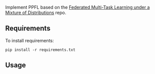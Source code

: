 

Implement PPFL based on the [Federated Multi-Task Learning under a Mixture of Distributions](https://github.com/omarfoq/FedEM) repo.

## Requirements

To install requirements:

```setup
pip install -r requirements.txt
```

## Usage
